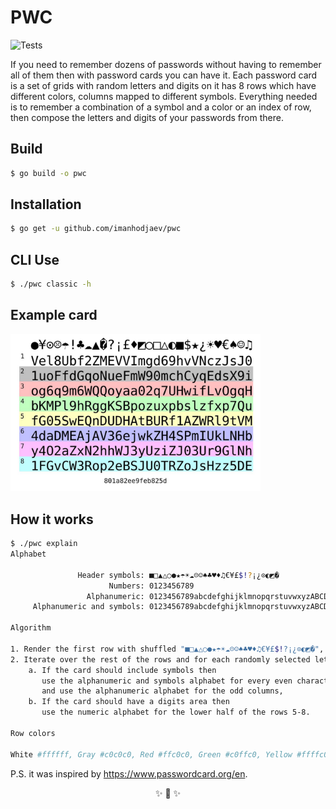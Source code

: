 # PWC
![Tests](https://github.com/imanhodjaev/pwc/actions/workflows/run-tests.yml/badge.svg)

If you need to remember dozens of passwords without having to remember all of them
then with password cards you can have it.
Each password card is a set of grids with random letters and digits on it has 8 rows
which have different colors, columns mapped to different symbols.
Everything needed is to remember a combination of a symbol and a color or an index of row,
then compose the letters and digits of your passwords from there.

## Build

```sh
$ go build -o pwc
```

## Installation

```sh
$ go get -u github.com/imanhodjaev/pwc
```

## CLI Use

```sh
$ ./pwc classic -h
```

## Example card

<p>
<img src="https://raw.githubusercontent.com/imanhodjaev/pwc/main/example/password-card.jpg" width="400"/>
</p>

## How it works

```sh
$ ./pwc explain
Alphabet

               Header symbols: ■□▲△○●★☂☀☁☹☺♠♣♥♦♫€¥£$!?¡¿⊙◐◩�
                      Numbers: 0123456789
                 Alphanumeric: 0123456789abcdefghijklmnopqrstuvwxyzABCDEFGHIJKLMNOPQRSTUVWXYZ
     Alphanumeric and symbols: 0123456789abcdefghijklmnopqrstuvwxyzABCDEFGHIJKLMNOPQRSTUVWXYZ@#$%!&(MISSING)*<>?€+{}[]()/\

Algorithm

1. Render the first row with shuffled "■□▲△○●★☂☀☁☹☺♠♣♥♦♫€¥£$!?¡¿⊙◐◩�",
2. Iterate over the rest of the rows and for each randomly selected letter we shuffle the entire alphabet
    a. If the card should include symbols then
       use the alphanumeric and symbols alphabet for every even character
       and use the alphanumeric alphabet for the odd columns,
    b. If the card should have a digits area then
       use the numeric alphabet for the lower half of the rows 5-8.

Row colors

White #ffffff, Gray #c0c0c0, Red #ffc0c0, Green #c0ffc0, Yellow #ffffc0, Blue #c0c0ff, Magenta #ffc0ff, Cyan #c0ffff
```

P.S. it was inspired by https://www.passwordcard.org/en.


<p align="center">✨ 🚀 ✨</p>
